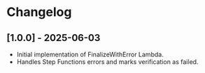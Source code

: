 # Changelog

## [1.0.0] - 2025-06-03
- Initial implementation of FinalizeWithError Lambda.
- Handles Step Functions errors and marks verification as failed.

